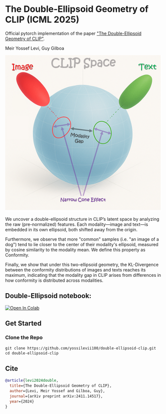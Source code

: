 # The Double-Ellipsoid Geometry of CLIP (ICML 2025)
	
Official pytorch implementation of the paper ["The Double-Ellipsoid Geometry of CLIP"](https://arxiv.org/abs/2411.14517).

Meir Yossef Levi, Guy Gilboa

<img src="./misc/teaser.png" width=600>

We uncover a double-ellipsoid structure in CLIP’s latent space by analyzing the raw (pre-normalized) features. Each modality—image and text—is embedded in its own ellipsoid, both shifted away from the origin.

Furthermore, we observe that more "common" samples (i.e. "an image of a dog") tend to lie closer to the center of their modality's ellipsoid, measured by cosine similarity to the modality mean. We define this property as Conformity.

Finally, we show that under this two-ellipsoid geometry, the KL-Divergence between the conformity distributions of images and texts reaches its maximum, indicating that the modality gap in CLIP arises from differences in how conformity is distributed across modalities.

## Double-Ellipsoid notebook:
[![Open In Colab](https://colab.research.google.com/assets/colab-badge.svg)](https://colab.research.google.com/gist/yossilevii100/aa3ca61e69ff5e1c0cd9cd6ddebd612e/untitled3.ipynb)
## Get Started

### Clone the Repo
```shell
git clone https://github.com/yossilevii100/double-ellipsoid-clip.git
cd double-ellipsoid-clip
```

## Cite
```bibtex
@article{levi2024double,
  title={The Double-Ellipsoid Geometry of CLIP},
  author={Levi, Meir Yossef and Gilboa, Guy},
  journal={arXiv preprint arXiv:2411.14517},
  year={2024}
}
```


